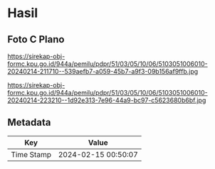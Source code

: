 # Hasil

## Foto C Plano

https://sirekap-obj-formc.kpu.go.id/944a/pemilu/pdpr/51/03/05/10/06/5103051006010-20240214-211710--539aefb7-a059-45b7-a9f3-09b156af9ffb.jpg

https://sirekap-obj-formc.kpu.go.id/944a/pemilu/pdpr/51/03/05/10/06/5103051006010-20240214-223210--1d92e313-7e96-44a9-bc97-c5623680b6bf.jpg


## Metadata

| Key        | Value               |
| ---------- | ------------------- |
| Time Stamp | 2024-02-15 00:50:07 |



